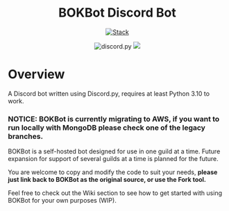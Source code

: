 <div align="center">

# BOKBot Discord Bot
[![Stack](https://skillicons.dev/icons?i=python,discord,bots,aws,dynamodb)](https://skillicons.dev)

<img src="https://img.shields.io/badge/Discord-py-blue?style=flat&logo=discord" alt="discord.py">
<img src="https://img.shields.io/badge/Python-3.10%2b-blue?style=flat&logo=Python&logoColor=green">
</div>

# Overview

A Discord bot written using Discord.py, requires at least Python 3.10 to work.

### NOTICE: BOKBot is currently migrating to AWS, if you want to run locally with MongoDB please check one of the legacy branches.

BOKBot is a self-hosted bot designed for use in one guild at a time. Future expansion for support
of several guilds at a time is planned for the future.

You are welcome to copy and modify the code to suit your needs, **please just link back to BOKBot as the 
original source, or use the Fork tool.** 

Feel free to check out the Wiki section to see how to get started with using BOKBot
for your own purposes (WIP).